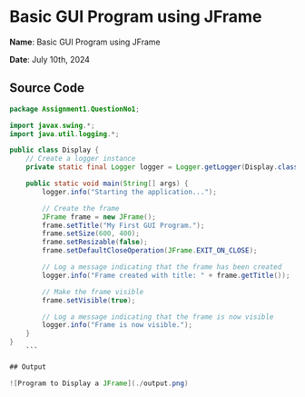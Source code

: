 # Basic GUI Program using JFrame

**Name**: Basic GUI Program using JFrame

**Date**: July 10th, 2024

## Source Code

```java
package Assignment1.QuestionNo1;

import javax.swing.*;
import java.util.logging.*;

public class Display {
    // Create a logger instance
    private static final Logger logger = Logger.getLogger(Display.class.getName());

    public static void main(String[] args) {
        logger.info("Starting the application...");

        // Create the frame
        JFrame frame = new JFrame();
        frame.setTitle("My First GUI Program.");
        frame.setSize(600, 400);
        frame.setResizable(false);
        frame.setDefaultCloseOperation(JFrame.EXIT_ON_CLOSE);

        // Log a message indicating that the frame has been created
        logger.info("Frame created with title: " + frame.getTitle());

        // Make the frame visible
        frame.setVisible(true);

        // Log a message indicating that the frame is now visible
        logger.info("Frame is now visible.");
    }
}
    ```

## Output

![Program to Display a JFrame](./output.png)
